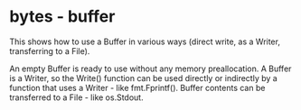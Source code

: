 # bytes - buffer

This shows how to use a Buffer in various ways (direct write, as a Writer, transferring to a File).

An empty Buffer is ready to use without any memory preallocation. A Buffer is a Writer, so the Write() function can be used directly or indirectly by a function that uses a Writer - like fmt.Fprintf(). Buffer contents can be transferred to a File - like os.Stdout.

